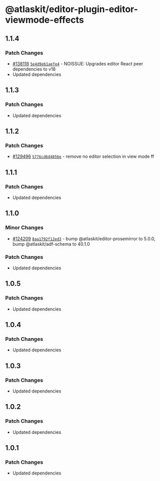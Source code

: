 # @atlaskit/editor-plugin-editor-viewmode-effects

## 1.1.4

### Patch Changes

- [#138118](https://stash.atlassian.com/projects/CONFCLOUD/repos/confluence-frontend/pull-requests/138118)
  [`5e4d9eb1aefe4`](https://stash.atlassian.com/projects/CONFCLOUD/repos/confluence-frontend/commits/5e4d9eb1aefe4) -
  NOISSUE: Upgrades editor React peer dependencies to v18
- Updated dependencies

## 1.1.3

### Patch Changes

- Updated dependencies

## 1.1.2

### Patch Changes

- [#129496](https://stash.atlassian.com/projects/CONFCLOUD/repos/confluence-frontend/pull-requests/129496)
  [`5776cd6d4856e`](https://stash.atlassian.com/projects/CONFCLOUD/repos/confluence-frontend/commits/5776cd6d4856e) -
  remove no editor selection in view mode ff

## 1.1.1

### Patch Changes

- Updated dependencies

## 1.1.0

### Minor Changes

- [#124209](https://stash.atlassian.com/projects/CONFCLOUD/repos/confluence-frontend/pull-requests/124209)
  [`8aa1792f12ed3`](https://stash.atlassian.com/projects/CONFCLOUD/repos/confluence-frontend/commits/8aa1792f12ed3) -
  bump @atlaskit/editor-prosemirror to 5.0.0, bump @atlaskit/adf-schema to 40.1.0

### Patch Changes

- Updated dependencies

## 1.0.5

### Patch Changes

- Updated dependencies

## 1.0.4

### Patch Changes

- Updated dependencies

## 1.0.3

### Patch Changes

- Updated dependencies

## 1.0.2

### Patch Changes

- Updated dependencies

## 1.0.1

### Patch Changes

- Updated dependencies
